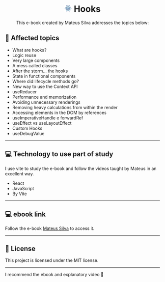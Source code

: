 <h1 align="center">
  <img alt="Hooks" src=".github/favicon.ico" width="24px">
  Hooks
</h1>

<p align="center">
  This e-book created by Mateus Silva addresses the topics below:
</p>

  ## 🚀 Affected topics
<ul>
  <li>What are hooks?</li>
  <li>Logic reuse</li>
  <li>Very large components</li>
  <li>A mess called classes</li>
  <li>After the storm… the hooks</li>
  <li>State in functional components</li>
  <li>Where did lifecycle methods go?</li>
  <li>New way to use the Context API</li>
  <li>useReducer</li>
  <li>Performance and memorization</li>
  <li>Avoiding unnecessary renderings</li>
  <li>Removing heavy calculations from within the render</li>
  <li>Accessing elements in the DOM by references</li>
  <li>useImperativeHandle e forwardRef</li>
  <li>useEffect vs useLayoutEffect</li>
  <li>Custom Hooks</li>
  <li>useDebugValue</li>
</ul>
<hr>

## 💻 Technology to use part of study
 I use vite to study the e-book and follow the videos taught by Mateus in an excellent way.

- React
- JavaScript
- By Vite

<hr>

## 💻 ebook link
Follow the e-book [Mateus Silva](https://devacademy.com.br/ebooks/react-hooks/) to access it.
<hr>

## 📝 License

This project is licensed under the MIT license.

---

I recommend the ebook and explanatory video  👋

